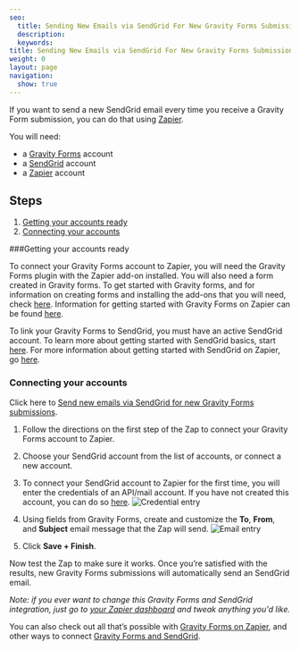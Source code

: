 ```yaml
---
seo:
  title: Sending New Emails via SendGrid For New Gravity Forms Submissions
  description:
  keywords:
title: Sending New Emails via SendGrid For New Gravity Forms Submissions
weight: 0
layout: page
navigation:
  show: true
---
```


If you want to send a new SendGrid email every time you receive a Gravity Form submission, you can do that using [Zapier](http://zapier.com).

You will need:

* a [Gravity Forms](http://www.gravityforms.com) account
* a [SendGrid](http://sendgrid.com) account
* a [Zapier](http://zapier.com) account

## Steps

1. [Getting your accounts ready](#ready)
2. [Connecting your accounts](#connect)

###<a name=”ready>Getting your accounts ready</a>


To connect your Gravity Forms account to Zapier, you will need the Gravity Forms plugin with the Zapier add-on installed. You will also need a form created in Gravity forms. To get started with Gravity forms, and for information on creating forms and installing the add-ons that you will need, check [here](https://www.gravityhelp.com/documentation/article/getting-started/). Information for getting started with Gravity Forms on Zapier can be found [here](https://zapier.com/help/gravity-forms/#how-get-started-gravity-forms).

To link your Gravity Forms to SendGrid, you must have an active SendGrid account. To learn more about getting started with SendGrid basics, start [here](https://sendgrid.com/docs/index.html). For more information about getting started with SendGrid on Zapier, go [here](https://zapier.com/help/sendgrid/#how-get-started-sendgrid).


### <a name="connect">Connecting your accounts</a>

Click here to [Send new emails via SendGrid for new Gravity Forms submissions](https://zapier.com/zapbook/zaps/4782/send-new-emails-via-sendgrid-for-new-gravity-forms-submissions/).

1. Follow the directions on the first step of the Zap to connect your Gravity Forms account to Zapier.

2. Choose your SendGrid account from the list of accounts, or connect a new account.

3. To connect your SendGrid account to Zapier for the first time, you will enter the credentials of an API/mail account. If you have not created this account, you can do so [here](https://sendgrid.com/credentials).
![Credential entry](https://api.monosnap.com/rpc/file/download?id=gAajRq9wMKNTN4HyEKzAMosD71ifb8)

4. Using fields from Gravity Forms, create and customize the **To**, **From**, and **Subject** email message that the Zap will send.
![Email entry](https://api.monosnap.com/rpc/file/download?id=5fpmLkDdv82LPlTeYCyhUE7bsFeSIE)

5. Click **Save + Finish**.

Now test the Zap to make sure it works. Once you’re satisfied with the results, new Gravity Forms submissions will automatically send an SendGrid email.

*Note: if you ever want to change this Gravity Forms and SendGrid integration, just go to [your Zapier dashboard](https://zapier.com/app/dashboard) and tweak anything you'd like.*

You can also check out all that’s possible with [Gravity Forms on Zapier](https://zapier.com/zapbook/gravity-forms/), and other ways to connect [Gravity Forms and SendGrid](https://zapier.com/zapbook/gravity-forms/sendgrid).
